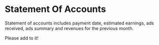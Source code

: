 # Statement Of Accounts

Statement of accounts includes payment date, estimated earnings, ads received, ads summary and revenues for the previous month.

Please add to it!
